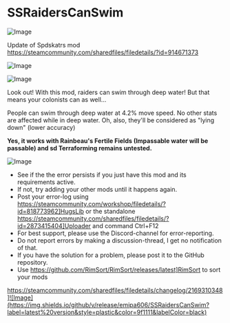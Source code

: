 # SSRaidersCanSwim

![Image](https://i.imgur.com/buuPQel.png)

Update of Spdskatrs mod 
https://steamcommunity.com/sharedfiles/filedetails/?id=914671373

![Image](https://i.imgur.com/pufA0kM.png)

	
![Image](https://i.imgur.com/Z4GOv8H.png)


Look out! With this mod, raiders can swim through deep water! But that means your colonists can as well...

People can swim through deep water at 4.2% move speed. No other stats are affected while in deep water. Oh, also, they'll be considered as "lying down" (lower accuracy)

**Yes, it works with Rainbeau's Fertile Fields (Impassable water will be passable) and sd Terraforming remains untested.**


![Image](https://i.imgur.com/PwoNOj4.png)



-  See if the the error persists if you just have this mod and its requirements active.
-  If not, try adding your other mods until it happens again.
-  Post your error-log using https://steamcommunity.com/workshop/filedetails/?id=818773962]HugsLib or the standalone https://steamcommunity.com/sharedfiles/filedetails/?id=2873415404]Uploader and command Ctrl+F12
-  For best support, please use the Discord-channel for error-reporting.
-  Do not report errors by making a discussion-thread, I get no notification of that.
-  If you have the solution for a problem, please post it to the GitHub repository.
-  Use https://github.com/RimSort/RimSort/releases/latest]RimSort to sort your mods



https://steamcommunity.com/sharedfiles/filedetails/changelog/2169310348]![Image](https://img.shields.io/github/v/release/emipa606/SSRaidersCanSwim?label=latest%20version&style=plastic&color=9f1111&labelColor=black)

